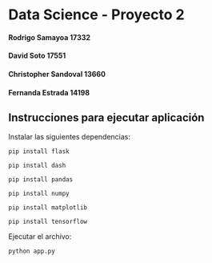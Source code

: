# Data Science - Proyecto 2
#### Rodrigo Samayoa 17332
#### David Soto 17551
#### Christopher Sandoval 13660
#### Fernanda Estrada 14198


## Instrucciones para ejecutar aplicación
Instalar las siguientes dependencias:

`pip install flask`

`pip install dash`

`pip install pandas`

`pip install numpy`

`pip install matplotlib`

`pip install tensorflow`

Ejecutar el archivo:

`python app.py`
